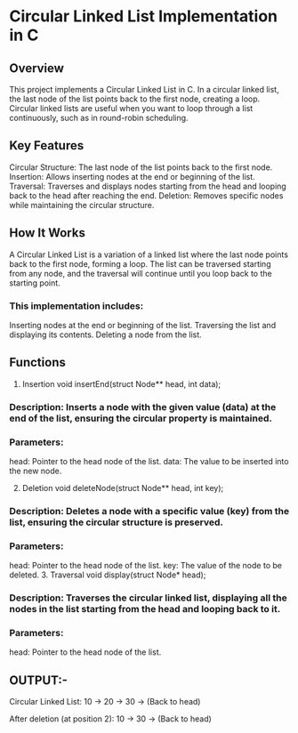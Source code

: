 # Circular Linked List Implementation in C
## Overview
This project implements a Circular Linked List in C. In a circular linked list, the last node of the list points back to the first node, creating a loop. Circular linked lists are useful when you want to loop through a list continuously, such as in round-robin scheduling.

## Key Features
Circular Structure: The last node of the list points back to the first node.
Insertion: Allows inserting nodes at the end or beginning of the list.
Traversal: Traverses and displays nodes starting from the head and looping back to the head after reaching the end.
Deletion: Removes specific nodes while maintaining the circular structure.

## How It Works
A Circular Linked List is a variation of a linked list where the last node points back to the first node, forming a loop. The list can be traversed starting from any node, and the traversal will continue until you loop back to the starting point.

### This implementation includes:

Inserting nodes at the end or beginning of the list.
Traversing the list and displaying its contents.
Deleting a node from the list.

## Functions
1. Insertion
void insertEnd(struct Node** head, int data);

### Description: Inserts a node with the given value (data) at the end of the list, ensuring the circular property is maintained.
### Parameters:
head: Pointer to the head node of the list.
data: The value to be inserted into the new node.

2. Deletion
void deleteNode(struct Node** head, int key);

### Description: Deletes a node with a specific value (key) from the list, ensuring the circular structure is preserved.
### Parameters:
head: Pointer to the head node of the list.
key: The value of the node to be deleted.
3. Traversal
void display(struct Node* head);

### Description: Traverses the circular linked list, displaying all the nodes in the list starting from the head and looping back to it.
### Parameters:
head: Pointer to the head node of the list.

## OUTPUT:-
Circular Linked List: 10 -> 20 -> 30 -> (Back to head)

After deletion (at position 2): 10 -> 30 -> (Back to head)
